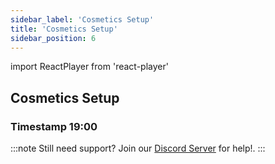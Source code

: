 ```yaml
---
sidebar_label: 'Cosmetics Setup'
title: 'Cosmetics Setup'
sidebar_position: 6
---
```

import ReactPlayer from 'react-player'

## Cosmetics Setup

<ReactPlayer url="https://www.youtube.com/watch?v=yDUxG_oL7nA" controls width="100%" height="360px" />


### Timestamp 19:00

:::note
Still need support? Join our [Discord Server](https://discord.gg/5k85S4KWSR) for help!.
:::